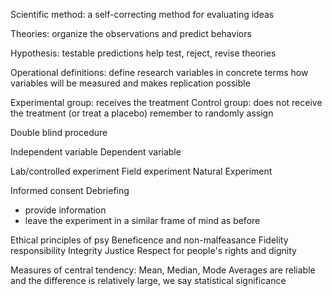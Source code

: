 Scientific method: a self-correcting method for evaluating ideas

Theories: organize the observations and predict behaviors

Hypothesis: testable predictions
help test, reject, revise theories

Operational definitions: define research variables in concrete terms
how variables will be measured and makes replication possible

Experimental group: receives the treatment
Control group: does not receive the treatment (or treat a placebo)
remember to randomly assign

Double blind procedure

Independent variable
Dependent variable

Lab/controlled experiment
Field experiment
Natural Experiment

Informed consent
Debriefing
- provide information
- leave the experiment in a similar frame of mind as before

Ethical principles of psy
Beneficence and non-malfeasance
Fidelity responsibility
Integrity
Justice
Respect for people's rights and dignity

Measures of central tendency: Mean, Median, Mode
Averages are reliable and the difference is relatively large, we say statistical significance
